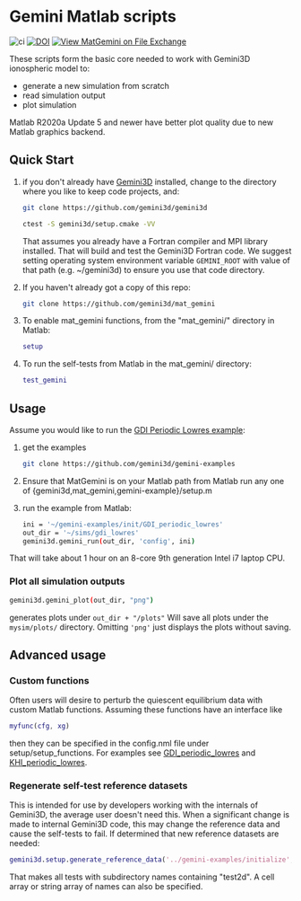 # Gemini Matlab scripts

![ci](https://github.com/gemini3d/mat_gemini/workflows/ci/badge.svg)
[![DOI](https://zenodo.org/badge/246748210.svg)](https://zenodo.org/badge/latestdoi/246748210)
[![View MatGemini on File Exchange](https://www.mathworks.com/matlabcentral/images/matlab-file-exchange.svg)](https://www.mathworks.com/matlabcentral/fileexchange/78676-matgemini)

These scripts form the basic core needed to work with Gemini3D ionospheric model to:

* generate a new simulation from scratch
* read simulation output
* plot simulation

Matlab R2020a Update 5 and newer have better plot quality due to new Matlab graphics backend.

## Quick Start

1. if you don't already have [Gemini3D](https://github.com/gemini3d/gemini3d.git) installed, change to the directory where you like to keep code projects, and:

    ```sh
    git clone https://github.com/gemini3d/gemini3d

    ctest -S gemini3d/setup.cmake -VV
    ```

    That assumes you already have a Fortran compiler and MPI library installed. That will build and test the Gemini3D Fortran code.
    We suggest setting operating system environment variable `GEMINI_ROOT` with value of that path (e.g. ~/gemini3d) to ensure you use that code directory.
2. If you haven't already got a copy of this repo:

    ```sh
    git clone https://github.com/gemini3d/mat_gemini
    ```
3. To enable mat_gemini functions, from the "mat_gemini/" directory in Matlab:

    ```matlab
    setup
    ```
4. To run the self-tests from Matlab in the mat_gemini/ directory:

    ```matlab
    test_gemini
    ```

## Usage

Assume you would like to run the [GDI Periodic Lowres example](https://github.com/gemini3d/gemini-examples/tree/master/init/GDI_periodic_lowres):

1. get the examples

    ```sh
    git clone https://github.com/gemini3d/gemini-examples
    ```
2. Ensure that MatGemini is on your Matlab path from Matlab run any one of {gemini3d,mat_gemini,gemini-example}/setup.m
3. run the example from Matlab:

    ```sh
    ini = '~/gemini-examples/init/GDI_periodic_lowres'
    out_dir = '~/sims/gdi_lowres'
    gemini3d.gemini_run(out_dir, 'config', ini)
    ```

That will take about 1 hour on an 8-core 9th generation Intel i7 laptop CPU.

### Plot all simulation outputs

```sh
gemini3d.gemini_plot(out_dir, "png")
```

generates plots under `out_dir + "/plots"`
Will save all plots under the `mysim/plots/` directory. Omitting `'png'` just displays the plots without saving.

## Advanced usage

### Custom functions

Often users will desire to perturb the quiescent equilibrium data with custom Matlab functions.
Assuming these functions have an interface like

```matlab
myfunc(cfg, xg)
```

then they can be specified in the config.nml file under setup/setup_functions.
For examples see
[GDI_periodic_lowres](https://github.com/gemini3d/gemini-examples/tree/master/init/GDI_periodic_lowres) and
[KHI_periodic_lowres](https://github.com/gemini3d/gemini-examples/tree/master/init/KHI_periodic_lowres).

### Regenerate self-test reference datasets

This is intended for use by developers working with the internals of Gemini3D, the average user doesn't need this.
When a significant change is made to internal Gemini3D code, this may change the reference data and cause the self-tests to fail.
If determined that new reference datasets are needed:

```matlab
gemini3d.setup.generate_reference_data('../gemini-examples/initialize', '~/sim', 'test2d')
```

That makes all tests with subdirectory names containing "test2d".
A cell array or string array of names can also be specified.
